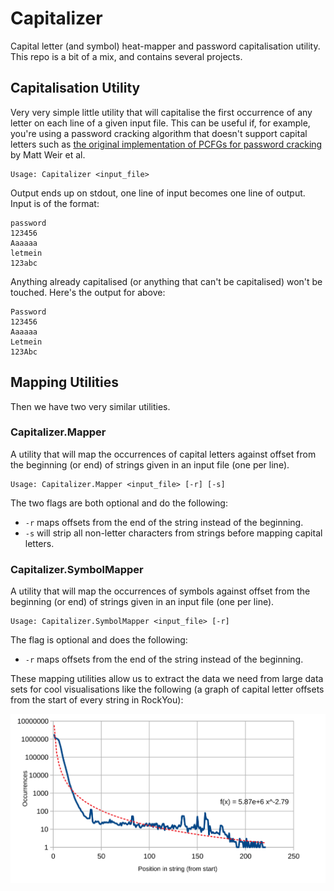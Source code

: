 # Capitalizer
Capital letter (and symbol) heat-mapper and password capitalisation utility. This repo is a bit of a mix, and contains several projects.

## Capitalisation Utility
Very very simple little utility that will capitalise the first occurrence of any letter on each line of a given input file. This can be useful if, for example, you're using a password cracking algorithm that doesn't support capital letters such as [the original implementation of PCFGs for password cracking](https://sites.google.com/site/reusablesec/Home/password-cracking-tools/probablistic_cracker) by Matt Weir et al.

```
Usage: Capitalizer <input_file>
```

Output ends up on stdout, one line of input becomes one line of output. Input is of the format:

```
password
123456
Aaaaaa
letmein
123abc
```

Anything already capitalised (or anything that can't be capitalised) won't be touched. Here's the output for above:

```
Password
123456
Aaaaaa
Letmein
123Abc
```

## Mapping Utilities
Then we have two very similar utilities.

### Capitalizer.Mapper
A utility that will map the occurrences of capital letters against offset from the beginning (or end) of strings given in an input file (one per line).

```
Usage: Capitalizer.Mapper <input_file> [-r] [-s]
```

The two flags are both optional and do the following:

* `-r` maps offsets from the end of the string instead of the beginning.
* `-s` will strip all non-letter characters from strings before mapping capital letters.

### Capitalizer.SymbolMapper
A utility that will map the occurrences of symbols against offset from the beginning (or end) of strings given in an input file (one per line).

```
Usage: Capitalizer.SymbolMapper <input_file> [-r]
```

The flag is optional and does the following:

* `-r` maps offsets from the end of the string instead of the beginning.

These mapping utilities allow us to extract the data we need from large data sets for cool visualisations like the following (a graph of capital letter offsets from the start of every string in RockYou):

![A graph of capital letter offsets from the start of every string in RockYou.](assets/graph_caps_start.svg)
